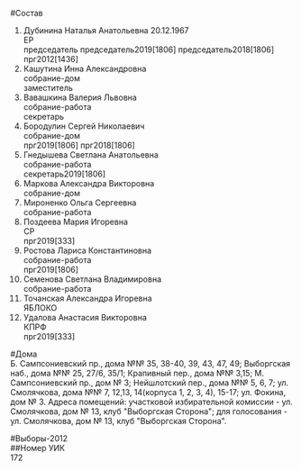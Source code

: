 #Состав  
1. Дубинина Наталья Анатольевна 20.12.1967  
    ЕР  
    председатель председатель2019[1806] председатель2018[1806] прг2012[1436]  
2. Кашутина Инна Александровна  
    собрание-дом  
    заместитель  
3. Вавашкина Валерия Львовна  
    собрание-работа  
    секретарь  
4. Бородулин Сергей Николаевич  
    собрание-дом  
    прг2019[1806] прг2018[1806]  
5. Гнедышева Светлана Анатольевна  
    собрание-работа  
    секретарь2019[1806]  
6. Маркова Александра Викторовна  
    собрание-дом  
7. Мироненко Ольга Сергеевна  
    собрание-работа  
8. Поздеева Мария Игоревна  
    СР  
    прг2019[333]  
9. Ростова Лариса Константиновна  
    собрание-работа  
    прг2019[1806]  
10. Семенова Светлана Владимировна  
    собрание-работа  
11. Точанская Александра Игоревна  
    ЯБЛОКО  
12. Удалова Анастасия Викторовна  
    КПРФ  
    прг2019[333]  
  
#Дома  
Б. Сампсониевский пр., дома №№ 35, 38-40, 39, 43, 47, 49; Выборгская наб., дома №№ 25, 27/6, 35/1; Крапивный пер., дома №№ 3,15; М. Сампсониевский пр., дом № 3; Нейшлотский пер., дома №№ 5, 6, 7; ул. Смолячкова, дома №№ 7, 12,13, 14(корпуса 1, 2, 3, 4), 15-17; ул. Фокина, дом № 3. Адреса помещений: участковой избирательной комиссии - ул. Смолячкова, дом № 13, клуб "Выборгская Сторона"; для голосования - ул. Смолячкова, дом № 13, клуб "Выборгская Сторона".  
  
#Выборы-2012  
##Номер УИК  
172  
